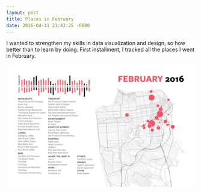 ```yaml
---
layout: post
title: Places in February
date: 2016-04-11 21:43:25 -0800
---
```



I wanted to strengthen my skills in data visualization and design, so how better
than to learn by doing. First installment, I tracked all the places I went in
February.

<img src="/img/charts/february-2016.png" />
